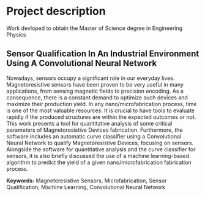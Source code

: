 # Project description
Work devloped to obtain the Master of Science degree in Engineering Physics

## Sensor Qualification In An Industrial Environment Using A Convolutional Neural Network
Nowadays, sensors occupy a significant role in our everyday lives. Magnetoresistive sensors have been proven to be very useful in many applications, from sensing magnetic fields to precision encoding. As a consequence, there is a constant demand to optimize such devices and maximize their production yield.
In any nano/microfabrication process, time is one of the most valuable resources. It is crucial to have tools to evaluate rapidly if the produced structures are within the expected outcomes or not.
This work presents a tool for quantitative analysis of some critical parameters of Magnetoresistive Devices fabrication. Furthermore, the software includes an automatic curve classifier using a Convolutional Neural Network to qualify Magnetoresistive Devices, focusing on sensors. Alongside the software for quantitative analysis and the curve classifier for sensors, it is also briefly discussed the use of a machine learning-based algorithm to predict the yield of a given nano/microfabrication fabrication process.

**Keywords:** Magnetoresistive Sensors, Microfabrication, Sensor Qualification, Machine Learning, Convolutional Neural Network
